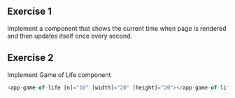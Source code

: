 ## Exercise 1

Implement a component that shows the current time when page is rendered and then updates itself once every second.

## Exercise 2

Implement Game of Life component

```javascript
<app-game-of-life [n]="10" [width]="20" [height]="20"></app-game-of-life>
```
